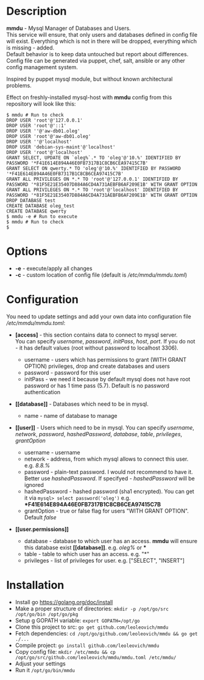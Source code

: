 # Description

**mmdu** - Mysql Manager of Databases and Users.  
This service will ensure, that only users and databases defined in config file will exist. Everything which is not in there will be dropped, everything which is missing - added.  
Default behavior is to keep data untouched but report about differences.  
Config file can be generated via puppet, chef, salt, ansible  or any other config management system.  

Inspired by puppet mysql module, but without known architectural problems.  

Effect on freshly-installed mysql-host with **mmdu** config from this repository will look like this:  
```
$ mmdu # Run to check  
DROP USER 'root'@'127.0.0.1'  
DROP USER 'root'@'::1'  
DROP USER ''@'aw-db01.oleg'  
DROP USER 'root'@'aw-db01.oleg'  
DROP USER ''@'localhost'  
DROP USER 'debian-sys-maint'@'localhost'  
DROP USER 'root'@'localhost'  
GRANT SELECT, UPDATE ON `oleg%`.* TO 'oleg'@'10.%' IDENTIFIED BY PASSWORD '*F41E614E894A46E0FB7317B1C8CB6CEA97415C7B'  
GRANT SELECT ON qwerty.* TO 'oleg'@'10.%' IDENTIFIED BY PASSWORD '*F41E614E894A46E0FB7317B1C8CB6CEA97415C7B'  
GRANT ALL PRIVILEGES ON *.* TO 'root'@'127.0.0.1' IDENTIFIED BY PASSWORD '*81F5E21E35407D884A6CD4A731AEBFB6AF209E1B' WITH GRANT OPTION  
GRANT ALL PRIVILEGES ON *.* TO 'root'@'localhost' IDENTIFIED BY PASSWORD '*81F5E21E35407D884A6CD4A731AEBFB6AF209E1B' WITH GRANT OPTION  
DROP DATABASE test  
CREATE DATABASE oleg_test  
CREATE DATABASE qwerty  
$ mmdu -e # Run to execute  
$ mmdu # Run to check  
$  
```

# Options
 - **-e** - execute/apply all changes
 - **-c** - custom location of config file (default is */etc/mmdu/mmdu.toml*)

# Configuration

You need to update settings and add your own data into configuration file */etc/mmdu/mmdu.toml*:  

- **[access]** - this section contains data to connect to mysql server.  
  You can specify *username*, *password*, *initPass*, *host*, *port*. If you do not - it has default values (root without password to localhost 3306).  
  - username - users which has permissions to grant (WITH GRANT OPTION) privileges, drop and create databases and users  
  - password - password for this user  
  - initPass - we need it because by default mysql does not have root password or has 1 time pass (5.7). Default is no password authentication  
  
- **[[database]]** - Databases which need to be in mysql.
  - name - name of database to manage
  
- **[[user]]** - Users which need to be in mysql.
  You can specify *username*, *network*, *password*, *hashedPassword*, *database*, *table*, *privileges*, *grantOption*  
  - username - username
  - network - address, from which mysql allows to connect this user. e.g. *8.8.%*  
  - password - plain-text password. I would not recommend to have it. Better use *hashedPassword*. If specifyed - *hashedPassword* will be ignored  
  - hashedPassword - hashed password (sha1 encrypted). You can get it via ```mysql> select password('oleg')``` e.g. **\*F41E614E894A46E0FB7317B1C8CB6CEA97415C7B**
  - grantOption - true or false flag for users "WITH GRANT OPTION". Default *false*  
  
- **[[user.permissions]]**
  - database - database to which user has an access. **mmdu** will ensure this database exist **[[database]]**. e.g. *oleg%* or **\***
  - table - table to which user has an access. e.g. "*"
  - privileges - list of privileges for user. e.g. ["SELECT", "INSERT"]

# Installation

- Install go https://golang.org/doc/install
- Make a proper structure of directories: ```mkdir -p /opt/go/src /opt/go/bin /opt/go/pkg```
- Setup g GOPATH variable: ```export GOPATH=/opt/go```
- Clone this project to src: ```go get github.com/leoleovich/mmdu```
- Fetch dependencies: ```cd /opt/go/github.com/leoleovich/mmdu && go get ./...```
- Compile project: ```go install github.com/leoleovich/mmdu```
- Copy config file: ```mkdir /etc/mmdu && cp /opt/go/src/github.com/leoleovich/mmdu/mmdu.toml /etc/mmdu/```
- Adjust your settings
- Run it ```/opt/go/bin/mmdu```
